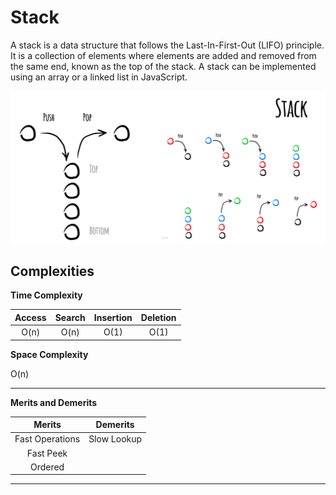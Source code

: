 # Stack

A stack is a data structure that follows the Last-In-First-Out (LIFO) principle. It is a collection of elements where elements are added and removed from the same end, known as the top of the stack. A stack can be implemented using an array or a linked list in JavaScript.

![Alt text](https://github.com/Danish9991/Data-structures-and-Algorithms-/blob/main/data-structure/stack/images/stack.jpeg)

******Complexities******
---

****Time Complexity****

| Access        | Search        | Insertion     | Deletion      | 
|:-------------:|:-------------:|:-------------:|:-------------:|
| O(n)          | O(n)          | O(1)          | O(1)          |

****Space Complexity****

O(n)

<hr>

******Merits and Demerits******

| **Merits**           | **Demerits**        |
|:-------------:       |   :-------------:   |
| Fast Operations      | Slow Lookup         |
| Fast Peek            |                     |
| Ordered              |                     |
---